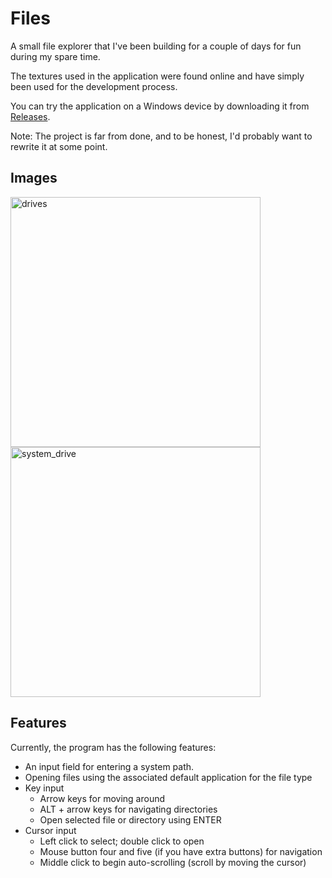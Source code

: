 # Files

A small file explorer that I've been building for a couple of days for fun during my spare time.

The textures used in the application were found online and have simply been used for the development process.

You can try the application on a Windows device by downloading it from [Releases](https://github.com/PizzaKarim/files/releases).

Note: The project is far from done, and to be honest, I'd probably want to rewrite it at some point.

## Images

<img src="https://i.imgur.com/MEyhyE2.png" width="400" alt="drives">
<img src="https://i.imgur.com/gqqAKNN.png" width="400" alt="system_drive">

## Features

Currently, the program has the following features:
* An input field for entering a system path.
* Opening files using the associated default application for the file type
* Key input
  * Arrow keys for moving around
  * ALT + arrow keys for navigating directories
  * Open selected file or directory using ENTER
* Cursor input
  * Left click to select; double click to open
  * Mouse button four and five (if you have extra buttons) for navigation
  * Middle click to begin auto-scrolling (scroll by moving the cursor)
